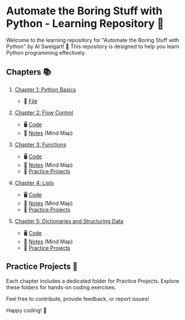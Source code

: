# Automate the Boring Stuff with Python - Learning Repository 🐍

Welcome to the learning repository for "Automate the Boring Stuff with Python" by Al Sweigart! 📘 This repository is designed to help you learn Python programming effectively.

## Chapters 📚

1. [Chapter 1: Python Basics](/Automate_the_Boring_Stuff_with_Python/Chapter_1)

   - 📜 [File](/Chapter_1/yourFirstProgram.py)

2. [Chapter 2: Flow Control](/Chapter_2)

   - 🖥️ [Code](/Chapter_2/Code)
   - 🧠 [Notes](/Chapter_2/Notes/mindMapForChapterTwo.jpg) (Mind Map)

3. [Chapter 3: Functions](/Chapter_3)

   - 🖥️ [Code](/Chapter_3/Code)
   - 🧠 [Notes](/Chapter_3/Notes/mindMapForChapterThree.jpg) (Mind Map)
   - 🚀 [Practice Projects](/Chapter_3/Code/PracticeProject)

4. [Chapter 4: Lists](/Chapter_4)

   - 🖥️ [Code](/Chapter_4/Code)
   - 🧠 [Notes](/Chapter_4/Notes/mindMapForChapterFour.jpg) (Mind Map)
   - 🚀 [Practice Projects](/Chapter_4/Code/PracticeProjects)

5. [Chapter 5: Dictionaries and Structuring Data](/Chapter_5)

   - 🖥️ [Code](/Chapter_5/Code)
   - 🧠 [Notes](/Chapter_5/Notes/mindMapForChapterFive.jpg) (Mind Map)
   - 🚀 [Practice Projects](/Chapter_5/Code/PracticeProjects)

## Practice Projects 🚀

Each chapter includes a dedicated folder for Practice Projects. Explore these folders for hands-on coding exercises.

Feel free to contribute, provide feedback, or report issues!

Happy coding! 🚀
